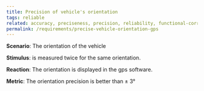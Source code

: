 ```yaml
---
title: Precision of vehicle's orientation
tags: reliable
related: accuracy, preciseness, precision, reliability, functional-correctness
permalink: /requirements/precise-vehicle-orientation-gps
---
```


<div class="quality-requirement" markdown="1">

**Scenario**: The orientation of the vehicle

**Stimulus**: is measured twice for the same orientation.

**Reaction**: The orientation is displayed in the gps software.

**Metric**: The orientation precision is better than ± 3°

</div><br>